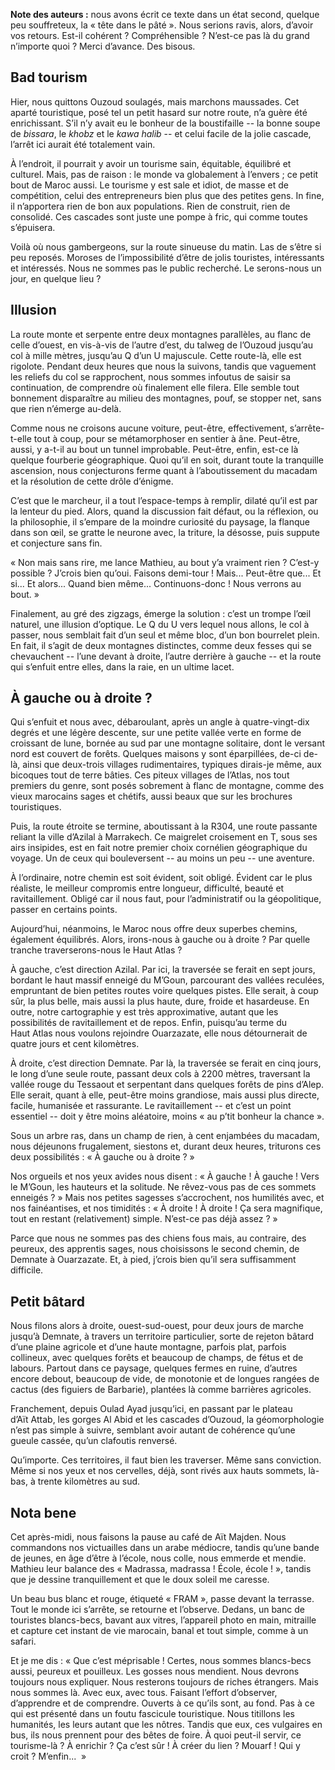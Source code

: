 **Note des auteurs :** nous avons écrit ce texte dans un état second, quelque peu souffreteux, la « tête dans le pâté ».
Nous serions ravis, alors, d’avoir vos retours.
Est-il cohérent ? Compréhensible ? N’est-ce pas là du grand n’importe quoi ?
Merci d’avance. Des bisous.

Bad tourism
-----------

Hier, nous quittons Ouzoud soulagés, mais marchons maussades.
Cet aparté touristique, posé tel un petit hasard sur notre route, n’a guère été enrichissant.
S’il n’y avait eu le bonheur de la boustifaille -- la bonne soupe de *bissara*, le *khobz* et le *kawa halib* -- et celui facile de la jolie cascade, l’arrêt ici aurait été totalement vain.

À l’endroit, il pourrait y avoir un tourisme sain, équitable, équilibré et culturel.
Mais, pas de raison : le monde va globalement à l’envers ; ce petit bout de Maroc aussi.
Le tourisme y est sale et idiot, de masse et de compétition, celui des entrepreneurs bien plus que des petites gens.
In fine, il n’apportera rien de bon aux populations.
Rien de construit, rien de consolidé.
Ces cascades sont juste une pompe à fric, qui comme toutes s’épuisera.

Voilà où nous gambergeons, sur la route sinueuse du matin.
Las de s’être si peu reposés.
Moroses de l’impossibilité d’être de jolis touristes, intéressants et intéressés.
Nous ne sommes pas le public recherché.
Le serons-nous un jour, en quelque lieu ?

Illusion
--------

La route monte et serpente entre deux montagnes parallèles, au flanc de celle d’ouest, en vis-à-vis de l’autre d’est, du talweg de l’Ouzoud jusqu’au col à mille mètres, jusqu’au Q d’un U majuscule.
Cette route-là, elle est rigolote.
Pendant deux heures que nous la suivons, tandis que vaguement les reliefs du col se rapprochent, nous sommes infoutus de saisir sa continuation, de comprendre où finalement elle filera.
Elle semble tout bonnement disparaître au milieu des montagnes, pouf, se stopper net, sans que rien n’émerge au-delà.

Comme nous ne croisons aucune voiture, peut-être, effectivement, s’arrête-t-elle tout à coup, pour se métamorphoser en sentier à âne.
Peut-être, aussi, y a-t-il au bout un tunnel improbable.
Peut-être, enfin, est-ce là quelque fourberie géographique.
Quoi qu’il en soit, durant toute la tranquille ascension, nous conjecturons ferme quant à l’aboutissement du macadam et la résolution de cette drôle d’énigme.

C’est que le marcheur, il a tout l’espace-temps à remplir, dilaté qu’il est par la lenteur du pied.
Alors, quand la discussion fait défaut, ou la réflexion, ou la philosophie, il s’empare de la moindre curiosité du paysage, la flanque dans son œil, se gratte le neurone avec, la triture, la désosse, puis suppute et conjecture sans fin.

« Non mais sans rire, me lance Mathieu, au bout y’a vraiment rien ?
C’est-y possible ?
J’crois bien qu’oui.
Faisons demi-tour !
Mais... Peut-être que... Et si... Et alors... Quand bien même...
Continuons-donc ! Nous verrons au bout. »

Finalement, au gré des zigzags, émerge la solution : c’est un trompe l’œil naturel, une illusion d’optique.
Le Q du U vers lequel nous allons, le col à passer, nous semblait fait d’un seul et même bloc, d’un bon bourrelet plein.
En fait, il s’agit de deux montagnes distinctes, comme deux fesses qui se chevauchent -- l’une devant à droite, l’autre derrière à gauche -- et la route qui s’enfuit entre elles, dans la raie, en un ultime lacet.

À gauche ou à droite ?
----------------------

Qui s’enfuit et nous avec, débaroulant, après un angle à quatre-vingt-dix degrés et une légère descente, sur une petite vallée verte en forme de croissant de lune, bornée au sud par une montagne solitaire, dont le versant nord est couvert de forêts.
Quelques maisons y sont éparpillées, de-ci de-là, ainsi que deux-trois villages rudimentaires, typiques dirais-je même, aux bicoques tout de terre bâties.
Ces piteux villages de l’Atlas, nos tout premiers du genre, sont posés sobrement à flanc de montagne, comme des vieux marocains sages et chétifs, aussi beaux que sur les brochures touristiques.

Puis, la route étroite se termine, aboutissant à la R304, une route passante reliant la ville d’Azilal à Marrakech.
Ce maigrelet croisement en T, sous ses airs insipides, est en fait notre premier choix cornélien géographique du voyage.
Un de ceux qui bouleversent -- au moins un peu -- une aventure.

À l’ordinaire, notre chemin est soit évident, soit obligé.
Évident car le plus réaliste, le meilleur compromis entre longueur, difficulté, beauté et ravitaillement.
Obligé car il nous faut, pour l’administratif ou la géopolitique, passer en certains points.

Aujourd’hui, néanmoins, le Maroc nous offre deux superbes chemins, également équilibrés.
Alors, irons-nous à gauche ou à droite ? Par quelle tranche traverserons-nous le Haut Atlas ?

À gauche, c’est direction Azilal.
Par ici, la traversée se ferait en sept jours, bordant le haut massif enneigé du M’Goun, parcourant des vallées reculées, empruntant de bien petites routes voire quelques pistes.
Elle serait, à coup sûr, la plus belle, mais aussi la plus haute, dure, froide et hasardeuse.
En outre, notre cartographie y est très approximative, autant que les possibilités de ravitaillement et de repos.
Enfin, puisqu’au terme du Haut Atlas nous voulons rejoindre Ouarzazate, elle nous détournerait de quatre jours et cent kilomètres.

À droite, c’est direction Demnate.
Par là, la traversée se ferait en cinq jours, le long d’une seule route, passant deux cols à 2200 mètres, traversant la vallée rouge du Tessaout et serpentant dans quelques forêts de pins d’Alep.
Elle serait, quant à elle, peut-être moins grandiose, mais aussi plus directe, facile, humanisée et rassurante.
Le ravitaillement -- et c’est un point essentiel -- doit y être moins aléatoire, moins « au p’tit bonheur la chance ».

Sous un arbre ras, dans un champ de rien, à cent enjambées du macadam, nous déjeunons frugalement, siestons et, durant deux heures, triturons ces deux possibilités : « À gauche ou à droite ? »

Nos orgueils et nos yeux avides nous disent : « À gauche ! À gauche ! Vers le M’Goun, les hauteurs et la solitude. Ne rêvez-vous pas de ces sommets enneigés ? »
Mais nos petites sagesses s’accrochent, nos humilités avec, et nos fainéantises, et nos timidités : « À droite ! À droite ! Ça sera magnifique, tout en restant (relativement) simple. N’est-ce pas déjà assez ? »

Parce que nous ne sommes pas des chiens fous mais, au contraire, des peureux, des apprentis sages, nous choisissons le second chemin, de Demnate à Ouarzazate.
Et, à pied, j’crois bien qu’il sera suffisamment difficile.

Petit bâtard
------------

Nous filons alors à droite, ouest-sud-ouest, pour deux jours de marche jusqu’à Demnate, à travers un territoire particulier, sorte de rejeton bâtard d’une plaine agricole et d’une haute montagne, parfois plat, parfois collineux, avec quelques forêts et beaucoup de champs, de fétus et de labours.
Partout dans ce paysage, quelques fermes en ruine, d’autres encore debout, beaucoup de vide, de monotonie et de longues rangées de cactus (des figuiers de Barbarie), plantées là comme barrières agricoles.

Franchement, depuis Oulad Ayad jusqu’ici, en passant par le plateau d’Aït Attab, les gorges Al Abid et les cascades d’Ouzoud, la géomorphologie n’est pas simple à suivre, semblant avoir autant de cohérence qu’une gueule cassée, qu’un clafoutis renversé.

Qu’importe.
Ces territoires, il faut bien les traverser.
Même sans conviction.
Même si nos yeux et nos cervelles, déjà, sont rivés aux hauts sommets, là-bas, à trente kilomètres au sud.

Nota bene
---------

Cet après-midi, nous faisons la pause au café de Aït Majden.
Nous commandons nos victuailles dans un arabe médiocre, tandis qu’une bande de jeunes, en âge d’être à l’école, nous colle, nous emmerde et mendie.
Mathieu leur balance des « Madrassa, madrassa ! École, école ! », tandis que je dessine tranquillement et que le doux soleil me caresse.

Un beau bus blanc et rouge, étiqueté « FRAM », passe devant la terrasse.
Tout le monde ici s’arrête, se retourne et l’observe.
Dedans, un banc de touristes blancs-becs, bavant aux vitres, l’appareil photo en main, mitraille et capture cet instant de vie marocain, banal et tout simple, comme à un safari.

Et je me dis : « Que c’est méprisable !
Certes, nous sommes blancs-becs aussi, peureux et pouilleux.
Les gosses nous mendient.
Nous devrons toujours nous expliquer.
Nous resterons toujours de riches étrangers.
Mais nous sommes là.
Avec eux, avec tous.
Faisant l’effort d’observer, d’apprendre et de comprendre.
Ouverts à ce qu’ils sont, au fond.
Pas à ce qui est présenté dans un foutu fascicule touristique.
Nous titillons les humanités, les leurs autant que les nôtres.
Tandis que eux, ces vulgaires en bus, ils nous prennent pour des bêtes de foire.
À quoi peut-il servir, ce tourisme-là ?
À enrichir ? Ça c’est sûr !
À créer du lien ? Mouarf ! Qui y croit ?
M’enfin...
 »
